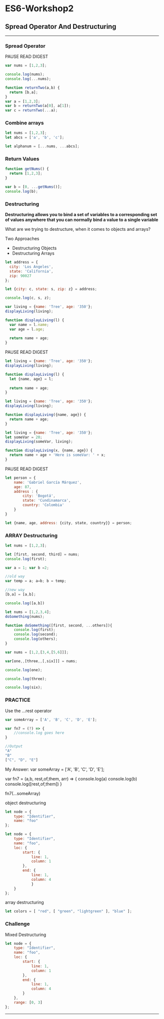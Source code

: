 # ES6-Workshop2

## Spread Operator And Destructuring 

---
### Spread Operator
PAUSE READ DIGEST

```javascript
var nums = [1,2,3];

console.log(nums);
console.log(...nums);
```

```javascript
function returnTwo(a,b) {
  return [b,a];
}
var a = [1,2,3];
var b = returnTwo(a[0], a[1]);
var c = returnTwo(...a);
```
### Combine arrays

```javascript
let nums = [1,2,3];
let abcs = ['a', 'b', 'c'];

let alphanum = [...nums, ...abcs];
```

### Return Values

```javascript
function getNums() {
  return [1,2,3];
}

var b = [0, ...getNums()];
console.log(b);
```

### Destructuring

**Destructuring allows you to bind a set of variables to a corresponding
set of values anywhere that you can normally bind a value to a single 
variable**

What are we trying to destructure, when it comes to objects and arrays?

Two Approaches 
  - Destructuring Objects
  - Destructuring Arrays

```javascript
let address = {
  city: 'Los Angeles',
  state: 'California',
  zip: 90027
};

let {city: c, state: s, zip: z} = address;

console.log(c, s, z);

```

```javascript
var living = {name: 'Tree', age: '350'};
displayLiving(living);

function displayLiving(l) {
  var name = l.name;
  var age = l.age;
  
  return name + age;
}
```

PAUSE READ DIGEST

```javascript
let living = {name: 'Tree', age: '350'};
displayLiving(living);

function displayLiving(l) {
  let {name, age} = l;
  
  return name + age;
}
```

```javascript
let living = {name: 'Tree', age: '350'};
displayLiving(living);

function displayLiving({name, age}) {
  return name + age;
}
```

```javascript
let living = {name: 'Tree', age: '350'};
let someVar = 20;
displayLiving(someVar, living);

function displayLiving(x, {name, age}) {
  return name + age + 'Here is someVar: ' + x;
}
```
PAUSE READ DIGEST

```javascript
let person = {
    name: 'Gabriel García Márquez',
    age: 87,
    address : {
        city: 'Bogotá',
        state: 'Cundinamarca',
        country: 'Colombia'
    }
}

let {name, age, address: {city, state, country}} = person;
```
### ARRAY Destructuring

```javascript
let nums = [1,2,3];

let [first, second, third] = nums;
console.log(first);

```

```javascript
var a = 1; var b =2;

//old way
var temp = a; a=b; b = temp;

//new way
[b,a] = [a,b];

console.log([a,b])
```

```javascript
let nums = [1,2,3,4];
doSomething(nums);

function doSomething([first, second, ...others]){
    console.log(first);
    console.log(second);
    console.log(others);
}
```

```javascript
var nums = [1,2,[3,4,[5,6]]];

var[one,,[three,,[,six]]] = nums;

console.log(one);

console.log(three);

console.log(six);
```

### PRACTICE

Use the ...rest operator
```javascript
var someArray = ['A', 'B', 'C', 'D', 'E'];

var fn7 = (?) => {
    //console.log goes here
}

//Output
"A"
"B"
["C", "D", "E"]
```

My Answer:
var someArray = ['A', 'B', 'C', 'D', 'E'];

var fn7 = (a,b, rest,of,them, arr) => {
    console.log(a)
    console.log(b)
    console.log([rest,of,them])
}

fn7(...someArray)







object destructuring
```javascript
let node = { 
    type: "Identifier", 
    name: "foo" 
};
```
```javascript
let node = { 
    type: "Identifier", 
    name: "foo", 
    loc: { 
        start: { 
            line: 1, 
            column: 1 
        }, 
        end: { 
            line: 1,
            column: 4 
            }
    } 
};
```
array destructuring

```javascript
let colors = [ "red", [ "green", "lightgreen" ], "blue" ];
```

### Challenge

Mixed Destructuring

```javascript
let node = { 
    type: "Identifier", 
    name: "foo", 
    loc: { 
        start: { 
            line: 1, 
            column: 1 
        }, 
        end: { 
            line: 1, 
            column: 4 
        } 
    },
    range: [0, 3] 
};
```
---

